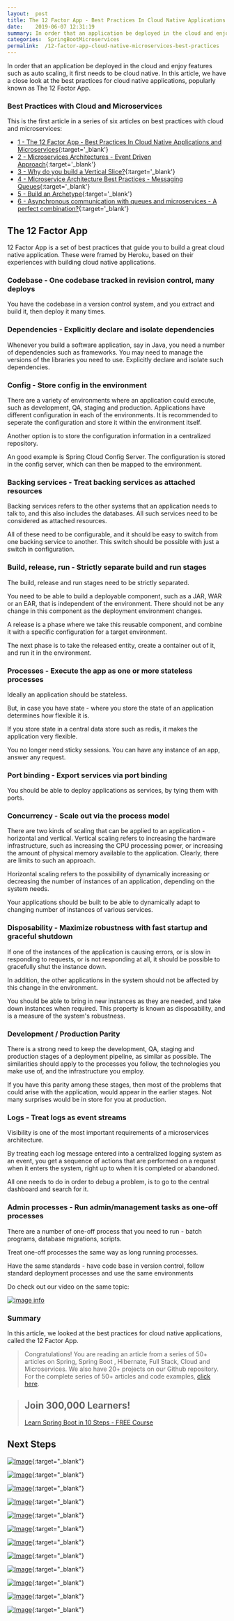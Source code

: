 ```yaml
---
layout:  post
title: The 12 Factor App - Best Practices In Cloud Native Applications and Microservices
date:    2019-06-07 12:31:19
summary: In order that an application be deployed in the cloud and enjoy features such as auto scaling, it first needs to be cloud native. In this article, we have a close look at the best practices for cloud native applications, popularly known as The 12 Factor App. 
categories:  SpringBootMicroservices
permalink:  /12-factor-app-cloud-native-microservices-best-practices
---
```


In order that an application be deployed in the cloud and enjoy features such as auto scaling, it first needs to be cloud native. In this article, we have a close look at the best practices for cloud native applications, popularly known as The 12 Factor App. 

### Best Practices with Cloud and Microservices

This is the first article in a series of six articles on best practices with cloud and microservices:
- [1 - The 12 Factor App - Best Practices In Cloud Native Applications and Microservices](/12-factor-app-cloud-native-microservices-best-practices){:target='_blank'}
- [2 - Microservices Architectures - Event Driven Approach](/introduction-to-event-driven-architectures-with-microservices){:target='_blank'}
- [3 - Why do you build a Vertical Slice?](/software-best-practices-building-a-vertical-slice){:target='_blank'}
- [4 - Microservice Architecture Best Practices - Messaging Queues](/messaging-queues-and-asynchronous-communication-in-microservices){:target='_blank'}
- [5 - Build an Archetype](/creating-archetypes-in-microservices-architectures-best-practices){:target='_blank'}
- [6 - Asynchronous communication with queues and microservices - A perfect combination?](/asynchronous-communication-with-queues-in-microservices){:target='_blank'}

## The 12 Factor App

12 Factor App is a set of best practices that guide you to build a great cloud native application. These were framed by Heroku, based on their experiences with building cloud native applications. 

### Codebase - One codebase tracked in revision control, many deploys

You have the codebase in a version control system, and you extract and build it, then deploy it many times.

### Dependencies - Explicitly declare and isolate dependencies

Whenever you build a software application, say in Java, you need a number of dependencies such as frameworks. You may need to manage the versions of the libraries you need to use. Explicitly declare and isolate such dependencies.

### Config - Store config in the environment

There are a variety of environments where an application could execute, such as development, QA, staging and production. Applications have different configuration in each of the environments. It is recommended to seperate the configuration and store it within the environment itself.

Another option is to store the configuration information in a centralized repository. 

An good example is Spring Cloud Config Server. The configuration is stored in the config server, which can then be mapped to the environment.

###  Backing services - Treat backing services as attached resources

Backing services refers to the other systems that an application needs to talk to, and this also includes the databases. All such services need to be considered as attached resources. 

All of these need to be configurable, and it should be easy to switch from one backing service to another. This switch should be possible with just a switch in configuration.  

### Build, release, run - Strictly separate build and run stages

The build, release and run stages need to be strictly separated. 

You need to be able to build a deployable component, such as a JAR, WAR or an EAR, that is independent of the environment. There should not be any change in this component as the deployment environment changes. 

A release is a phase where we take this reusable component, and combine it with a specific configuration for a target environment. 

The next phase is to take the released entity, create a container out of it, and run it in the environment.

### Processes - Execute the app as one or more stateless processes

Ideally an application should be stateless.

But, in case you have state - where you store the state of an application determines how flexible it is. 

If you store state in a central data store such as redis, it makes the application very flexible. 

You no longer need sticky sessions. You can have any instance of an app, answer any request. 

### Port binding - Export services via port binding

You should be able to deploy applications as services, by tying them with ports.

### Concurrency - Scale out via the process model

There are two kinds of scaling that can be applied to an application - horizontal and vertical. Vertical scaling refers to increasing the hardware infrastructure, such as increasing the CPU processing power, or increasing the amount of physical memory available to the application. Clearly, there are limits to such an approach.

Horizontal scaling refers to the possibility of dynamically increasing or decreasing the number of instances of an application, depending on the system needs. 

Your applications should be built to be able to dynamically adapt to changing number of instances of various services. 

### Disposability - Maximize robustness with fast startup and graceful shutdown

If one of the instances of the application is causing errors, or is slow in responding to requests, or is not responding at all, it should be possible to gracefully shut the instance down. 

In addition, the other applications in the system should not be affected by this change in the environment. 

You should be able to bring in new instances as they are needed, and take down instances when required. This property is known as disposability, and is a measure of the system's robustness.

### Development / Production Parity

There is a strong need to keep the development, QA, staging and production stages of a deployment pipeline, as similar as possible. The similarities should apply to the processes you follow, the technologies you make use of, and the infrastructure you employ. 

If you have this parity among these stages, then most of the problems that could arise with the application, would appear in the earlier stages. Not many surprises would be in store for you at production. 

### Logs - Treat logs as event streams

Visibility is one of the most important requirements of a microservices architecture.

By treating each log message entered into a centralized logging system as an event, you get a sequence of actions that are performed on a request when it enters the system, right up to when it is completed or abandoned. 

All one needs to do in order to debug a problem, is to go to the central dashboard and search for it.

### Admin processes - Run admin/management tasks as one-off processes

There are a number of one-off process that you need to run - batch programs, database migrations, scripts.

Treat one-off processes the same way as long running processes.

Have the same standards - have code base in version control, follow standard deployment processes and use the same environments

Do check out our video on the same topic:

[![image info](images/Capture-068-01.png)](https://www.youtube.com/watch?v=wjqBxJX35fU)

### Summary

In this article, we looked at the best practices for cloud native applications, called the 12 Factor App.

> Congratulations! You are reading an article from a series of 50+ articles on Spring, Spring Boot , Hibernate, Full Stack, Cloud and Microservices. We also have 20+ projects on our Github repository. For the complete series of 50+ articles and code examples, [click here](https://www.springboottutorial.com/tags/#SpringBoot).

<blockquote>
	<H2>Join 300,000 Learners!</H2>
	<p><a href="https://courses.in28minutes.com/p/spring-boot-for-beginners-in-10-steps" target="_blank">Learn Spring Boot in 10 Steps - FREE Course</a></p>
</blockquote>


## Next Steps

[![Image](/images/Course-Go-Full-Stack-With-Spring-Boot-and-React.png "Go Full Stack with Spring Boot and React")](https://www.udemy.com/full-stack-application-with-spring-boot-and-react/?couponCode=SBT-2019){:target="_blank"}

[![Image](/images/Course-Go-Full-Stack-With-SpringBoot-And-Angular.png "Go Full Stack with Spring Boot and Angular")](https://www.udemy.com/full-stack-application-development-with-spring-boot-and-angular/?couponCode=SBT-2019){:target="_blank"}

[![Image](/images/Course-Master-Microservices-with-Spring-Boot-and-Spring-Cloud.png "Master Microservices with Spring Boot and Spring Cloud")](https://www.udemy.com/microservices-with-spring-boot-and-spring-cloud/?couponCode=SBT-2019){:target="_blank"}

[![Image](/images/Course-pivotal-cloud-foundry-pcf-deploying-spring-boot-apps.png "Deploying Spring Boot Microservices to Pivotal Cloud Foundry (PCF)")](https://www.udemy.com/course/learn-pivotal-cloud-foundry-pcf-deploying-spring-boot-apps/?couponCode=SBT-2019){:target="_blank"}

[![Image](/images/Course-Deploy-Java-Spring-Boot-Microservices-To-ECS.png "Deploying Spring Boot Microservices to AWS using ECS and AWS Fargate")](https://www.udemy.com/course/deploy-spring-microservices-to-aws-with-ecs-and-aws-fargate/?couponCode=SBT-2019){:target="_blank"}

[![Image](/images/Course-Deploy-Java-Spring-Boot-Apps-To-AWS.png "Deploying Spring Boot Apps to AWS using Elastic Beanstalk")](https://www.udemy.com/deploy-java-spring-boot-to-aws-amazon-web-service/?couponCode=SBT-2019){:target="_blank"}


[![Image](/images/Course-Master-Java-Web-Services-and-REST-API-with-Spring-Boot.png "Master Java Web Services and REST API with Spring Boot")](https://www.udemy.com/spring-web-services-tutorial/?couponCode=SBT-2019){:target="_blank"}

[![Image](/images/Course-Spring-Framework-Interview-Guide-200-Questions-Answers.png "Spring Framework Interview Guide - 200+ Questions & Answers")](https://www.udemy.com/spring-interview-questions-and-answers/?couponCode=SBT-2019){:target="_blank"}

[![Image](/images/Course-Learn-Spring-Boot-in-100-Steps---Beginner-to-Expert.png "Learn Spring Boot in 100 Steps - Beginner to Expert")](https://www.udemy.com/spring-boot-tutorial-for-beginners/?couponCode=SBT-2019){:target="_blank"}

[![Image](/images/Course-Spring-Framework-Master-Class---Beginner-to-Expert.png "Spring Master Class - Beginner to Expert")](https://www.udemy.com/spring-tutorial-for-beginners/?couponCode=SBT-2019){:target="_blank"}

[![Image](/images/Course-Master-Hibernate-and-JPA-with-Spring-Boot-in-100-Steps.png "Master Hibernate and JPA with Spring Boot in 100 Steps")](https://www.udemy.com/hibernate-jpa-tutorial-for-beginners-in-100-steps/?couponCode=SBT-2019){:target="_blank"}

[![Image](/images/Course-Master-Java-Unit-Testing-with-Spring-Boot-Mockito.png "Master Java Unit Testing with Spring Boot & Mockito")](https://www.udemy.com/learn-unit-testing-with-spring-boot/?couponCode=SBT-2019){:target="_blank"}

